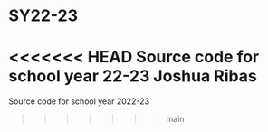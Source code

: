 # SY22-23
<<<<<<< HEAD
Source code for school year 22-23
Joshua Ribas
=======
Source code for school year 2022-23
>>>>>>> main
